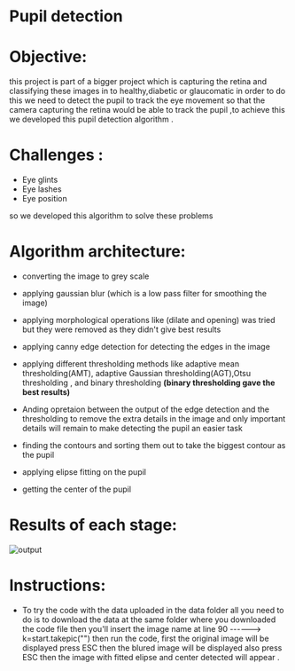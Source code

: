 # Pupil detection

# Objective:
this project is part of a bigger project which is capturing the retina and classifying these images in to healthy,diabetic or glaucomatic in order to do this we need to detect the pupil to track the eye movement so that the camera capturing the retina would be able to track the pupil ,to achieve this we developed this pupil detection algorithm . <br>
 # Challenges  :
 * Eye glints
 * Eye lashes
 * Eye position 
 
 so we developed this algorithm to solve these problems 
 # Algorithm architecture:
 * converting the image to grey scale                 

 * applying gaussian blur (which is a low pass filter for smoothing the image)
 * applying morphological operations like (dilate and opening) was tried but they were removed as they didn't give best results 
 * applying canny edge detection for detecting the edges in the image 
 * applying different thresholding methods like adaptive mean thresholding(AMT), adaptive Gaussian thresholding(AGT),Otsu thresholding , and binary thresholding **(binary thresholding gave the best results)**
 * Anding opretaion between the output of the edge detection and the thresholding to remove the extra details in the image and only important details will remain to make detecting the pupil an easier task
 * finding the contours and sorting them out to take the biggest contour as the pupil
 * applying elipse fitting on the pupil
 * getting the center of the pupil 

 # Results of each stage:
 ![output](https://user-images.githubusercontent.com/103740764/170370921-dfceb19f-95ff-43d1-a324-0bac93a39a26.PNG)
 
 # Instructions:
 * To try the code with the data uploaded in the data folder all you need to do is to download the data at the same folder where you downloaded the code file then you'll insert the image name at line 90 ------> k=start.takepic("") then run the code, first the original image will be displayed press ESC then the blured image will be displayed also press ESC then the image with fitted elipse and center detected will appear .
